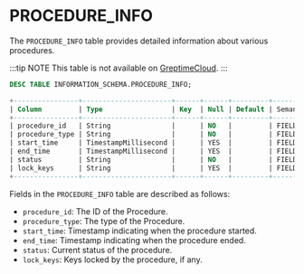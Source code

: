 # PROCEDURE_INFO
The `PROCEDURE_INFO` table provides detailed information about various procedures.

:::tip NOTE
This table is not available on [GreptimeCloud](https://greptime.cloud/).
:::

```sql
DESC TABLE INFORMATION_SCHEMA.PROCEDURE_INFO;
```

```sql
+----------------+----------------------+------+------+---------+---------------+
| Column         | Type                 | Key  | Null | Default | Semantic Type |
+----------------+----------------------+------+------+---------+---------------+
| procedure_id   | String               |      | NO   |         | FIELD         |
| procedure_type | String               |      | NO   |         | FIELD         |
| start_time     | TimestampMillisecond |      | YES  |         | FIELD         |
| end_time       | TimestampMillisecond |      | YES  |         | FIELD         |
| status         | String               |      | NO   |         | FIELD         |
| lock_keys      | String               |      | YES  |         | FIELD         |
+----------------+----------------------+------+------+---------+---------------+
```

Fields in the `PROCEDURE_INFO` table are described as follows:

- `procedure_id`: The ID of the Procedure.
- `procedure_type`: The type of the Procedure.
- `start_time`: Timestamp indicating when the procedure started.
- `end_time`: Timestamp indicating when the procedure ended.
- `status`: Current status of the procedure.
- `lock_keys`: Keys locked by the procedure, if any.